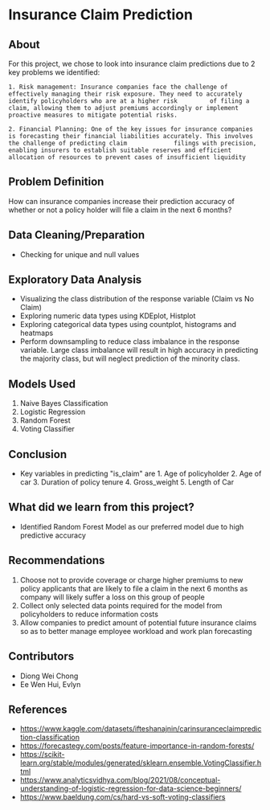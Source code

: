 # Insurance Claim Prediction

## About
For this project, we chose to look into insurance claim predictions due to 2 key problems we identified:

    1. Risk management: Insurance companies face the challenge of effectively managing their risk exposure. They need to accurately identify policyholders who are at a higher risk         of filing a claim, allowing them to adjust premiums accordingly or implement proactive measures to mitigate potential risks.
    
    2. Financial Planning: One of the key issues for insurance companies is forecasting their financial liabilities accurately. This involves the challenge of predicting claim             filings with precision, enabling insurers to establish suitable reserves and efficient allocation of resources to prevent cases of insufficient liquidity 

## Problem Definition
How can insurance companies increase their prediction accuracy of whether or not a policy holder will file a claim in the next 6 months?

## Data Cleaning/Preparation
- Checking for unique and null values 

## Exploratory Data Analysis
- Visualizing the class distribution of the response variable (Claim vs No Claim)
- Exploring numeric data types using KDEplot, Histplot
- Exploring categorical data types using countplot, histograms and heatmaps
- Perform downsampling to reduce class imbalance in the response variable. Large class imbalance will result in high accuracy in predicting the majority class, but will neglect prediction of the minority class. 

## Models Used

1. Naive Bayes Classification
2. Logistic Regression
3. Random Forest
4. Voting Classifier

## Conclusion
- Key variables in predicting "is_claim" are 
      1. Age of policyholder
      2. Age of car
      3. Duration of policy tenure
      4. Gross_weight
      5. Length of Car

## What did we learn from this project?
- Identified Random Forest Model as our preferred model due to high predictive accuracy

## Recommendations
1. Choose not to provide coverage or charge higher premiums to new policy applicants that are likely to file a claim in the next 6 months as company will likely suffer a loss on this group of people
2. Collect only selected data points required for the model from policyholders to reduce information costs
3. Allow companies to predict amount of potential future insurance claims so as to better manage employee workload and work plan forecasting

## Contributors
- Diong Wei Chong
- Ee Wen Hui, Evlyn

## References
- https://www.kaggle.com/datasets/ifteshanajnin/carinsuranceclaimprediction-classification 
- https://forecastegy.com/posts/feature-importance-in-random-forests/
- https://scikit-learn.org/stable/modules/generated/sklearn.ensemble.VotingClassifier.html
- https://www.analyticsvidhya.com/blog/2021/08/conceptual-understanding-of-logistic-regression-for-data-science-beginners/
- https://www.baeldung.com/cs/hard-vs-soft-voting-classifiers
